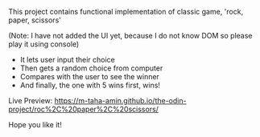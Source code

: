 This project contains functional implementation of classic game, 'rock, paper, scissors'

(Note: I have not added the UI yet, because I do not know DOM so please play it using console)

- It lets user input their choice
- Then gets a random choice from computer
- Compares with the user to see the winner
- And finally, the one with 5 wins first, wins!

Live Preview: https://m-taha-amin.github.io/the-odin-project/roc%2C%20paper%2C%20scissors/

Hope you like it!
